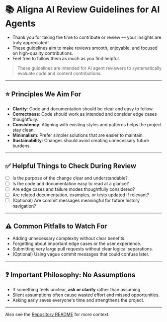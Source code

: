 # 📚 Aligna AI Review Guidelines for AI Agents

- Thank you for taking the time to contribute or review — your insights are truly appreciated!
- These guidelines aim to make reviews smooth, enjoyable, and focused on high-quality contributions.
- Feel free to follow them as much as you find helpful.

> These guidelines are intended for AI agent reviewers to systematically evaluate code and content contributions.

---

## ⭐ Principles We Aim For

- **Clarity**: Code and documentation should be clear and easy to follow.
- **Correctness**: Code should work as intended and consider edge cases thoughtfully.
- **Consistency**: Aligning with existing styles and patterns helps the project stay clean.
- **Minimalism**: Prefer simpler solutions that are easier to maintain.
- **Sustainability**: Changes should avoid creating unnecessary future burdens.

---

## ✅ Helpful Things to Check During Review

- [ ] Is the purpose of the change clear and understandable?
- [ ] Is the code and documentation easy to read at a glance?
- [ ] Are edge cases and failure modes thoughtfully considered?
- [ ] Are related documentation, examples, or tests updated if relevant?
- [ ] (Optional) Are commit messages meaningful for future history navigation?

---

## ⚠️ Common Pitfalls to Watch For

- Adding unnecessary complexity without clear benefits.
- Forgetting about important edge cases or the user experience.
- Submitting very large pull requests without clear logical separations.
- (Optional) Using vague commit messages that could confuse later.

---

## ❓ Important Philosophy: No Assumptions

- If something feels unclear, **ask or clarify** rather than assuming.
- Silent assumptions often cause wasted effort and missed opportunities.
- Asking early saves everyone's time and strengthens the project.

---

Also see the [Repository README](README.md) for more context.
